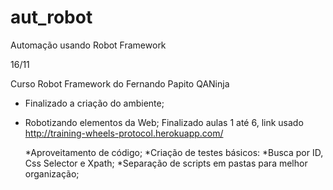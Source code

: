 # aut_robot
Automação usando Robot Framework


16/11

Curso Robot Framework do Fernando Papito QANinja

* Finalizado a criação do ambiente;
* Robotizando elementos da Web;
    Finalizado aulas 1 até 6, link usado http://training-wheels-protocol.herokuapp.com/

    *Aproveitamento de código;
    *Criação de testes básicos:
        *Busca por ID, Css Selector e Xpath;
    *Separação de scripts em pastas para melhor organização;


